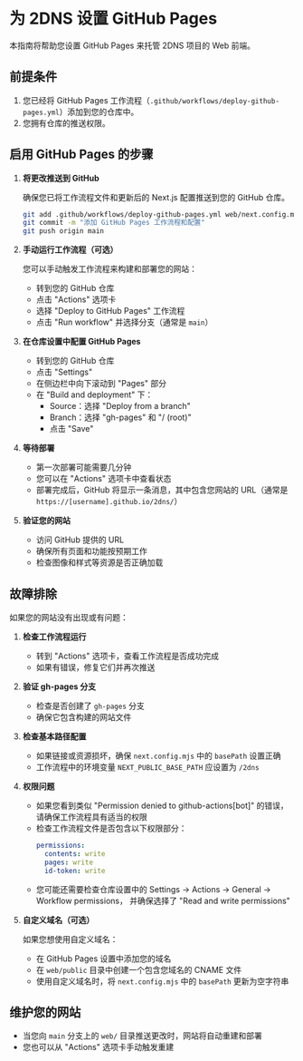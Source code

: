 # 为 2DNS 设置 GitHub Pages

本指南将帮助您设置 GitHub Pages 来托管 2DNS 项目的 Web 前端。

## 前提条件

1. 您已经将 GitHub Pages 工作流程（`.github/workflows/deploy-github-pages.yml`）添加到您的仓库中。
2. 您拥有仓库的推送权限。

## 启用 GitHub Pages 的步骤

1. **将更改推送到 GitHub**
   
   确保您已将工作流程文件和更新后的 Next.js 配置推送到您的 GitHub 仓库。

   ```bash
   git add .github/workflows/deploy-github-pages.yml web/next.config.mjs GITHUB_PAGES_SETUP.md GITHUB_PAGES_SETUP.zh.md
   git commit -m "添加 GitHub Pages 工作流程和配置"
   git push origin main
   ```

2. **手动运行工作流程（可选）**
   
   您可以手动触发工作流程来构建和部署您的网站：
   
   - 转到您的 GitHub 仓库
   - 点击 "Actions" 选项卡
   - 选择 "Deploy to GitHub Pages" 工作流程
   - 点击 "Run workflow" 并选择分支（通常是 `main`）

3. **在仓库设置中配置 GitHub Pages**
   
   - 转到您的 GitHub 仓库
   - 点击 "Settings"
   - 在侧边栏中向下滚动到 "Pages" 部分
   - 在 "Build and deployment" 下：
     - Source：选择 "Deploy from a branch"
     - Branch：选择 "gh-pages" 和 "/ (root)"
     - 点击 "Save"

4. **等待部署**
   
   - 第一次部署可能需要几分钟
   - 您可以在 "Actions" 选项卡中查看状态
   - 部署完成后，GitHub 将显示一条消息，其中包含您网站的 URL（通常是 `https://[username].github.io/2dns/`）

5. **验证您的网站**
   
   - 访问 GitHub 提供的 URL
   - 确保所有页面和功能按预期工作
   - 检查图像和样式等资源是否正确加载

## 故障排除

如果您的网站没有出现或有问题：

1. **检查工作流程运行**
   
   - 转到 "Actions" 选项卡，查看工作流程是否成功完成
   - 如果有错误，修复它们并再次推送

2. **验证 gh-pages 分支**
   
   - 检查是否创建了 `gh-pages` 分支
   - 确保它包含构建的网站文件

3. **检查基本路径配置**
   
   - 如果链接或资源损坏，确保 `next.config.mjs` 中的 `basePath` 设置正确
   - 工作流程中的环境变量 `NEXT_PUBLIC_BASE_PATH` 应设置为 `/2dns`

4. **权限问题**
   
   - 如果您看到类似 "Permission denied to github-actions[bot]" 的错误，请确保工作流程具有适当的权限
   - 检查工作流程文件是否包含以下权限部分：
     ```yaml
     permissions:
       contents: write
       pages: write
       id-token: write
     ```
   - 您可能还需要检查仓库设置中的 Settings → Actions → General → Workflow permissions，
     并确保选择了 "Read and write permissions"

4. **自定义域名（可选）**
   
   如果您想使用自定义域名：
   
   - 在 GitHub Pages 设置中添加您的域名
   - 在 `web/public` 目录中创建一个包含您域名的 CNAME 文件
   - 使用自定义域名时，将 `next.config.mjs` 中的 `basePath` 更新为空字符串

## 维护您的网站

- 当您向 `main` 分支上的 `web/` 目录推送更改时，网站将自动重建和部署
- 您也可以从 "Actions" 选项卡手动触发重建
